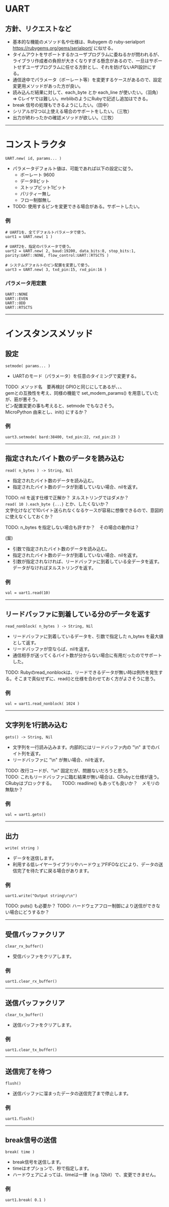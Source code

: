 # UART

## 方針、リクエストなど

* 基本的な機能のメソッド名や仕様は、Rubygem の ruby-serialport https://rubygems.org/gems/serialport/ に似せる。
* タイムアウトをサポートするかユーザプログラムに委ねるかが問われるが、ライブラリ作成者の負担が大きくなりすぎる懸念があるので、一旦はサポートせずユーザプログラムに任せる方針とし、それを妨げないAPI設計にする。
* 通信途中でパラメータ（ボーレート等）を変更するケースがあるので、設定変更用メソッドがあった方が良い。
* 読み込んだ結果に対して、each_byte とか each_line が使いたい。（羽角） => Cレイヤでは難しい。mrblibのようにRubyで記述し追加はできる。
* break 信号の処理もできるようにしたい。（田中）
* シリアルが2つ以上使える場合のサポートをしたい。（三牧）
* 出力が終わったかの確認メソッドが欲しい。（三牧）

--------------------------------------------------------------------------------
# コンストラクタ
```
UART.new( id, params... )
```

* パラメータデフォルト値は、可能であれば以下の設定に従う。
  * ボーレート 9600
  * データ8ビット
  * ストップビット1ビット
  * パリティー無し
  * フロー制御無し
* TODO: 使用するピンを変更できる場合がある。サポートしたい。

### 例
```
# UART1を、全てデフォルトパラメータで使う。
uart1 = UART.new( 1 )

# UART2を、指定のパラメータで使う。
uart2 = UART.new( 2, baud:19200, data_bits:8, stop_bits:1, parity:UART::NONE, flow_control:UART::RTSCTS )

# システムデフォルトのピン配置を変更して使う。
uart3 = UART.new( 3, txd_pin:15, rxd_pin:16 )
```

### パラメータ用定数
```
UART::NONE
UART::EVEN
UART::ODD
UART::RTSCTS
```

--------------------------------------------------------------------------------
# インスタンスメソッド
## 設定
```
setmode( params... )
```

* UARTのモード（パラメータ）を任意のタイミングで変更する。

TODO: メソッド名　要再検討  GPIOと同じにしてあるが、、、  
gemとの互換性を考え、同様の機能で set_modem_params() を用意していたが、筋が悪そう。  
ピン配置変更の事も考えると、setmode でもなさそう。  
MicroPython 由来とし、init() にするか？

### 例
```
uart3.setmode( bard:38400, txd_pin:22, rxd_pin:23 )
```

----------------------------------------
## 指定されたバイト数のデータを読み込む
```
read( n_bytes ) -> String, Nil
```

* 指定されたバイト数のデータを読み込む。
* 指定されたバイト数のデータが到着していない場合、nilを返す。

TODO: nil を返す仕様で正解か？ ヌルストリングではダメか？  
`read( 10 ).each_byte {...}` とか、したくないか？  
文字化けなどで10バイト送られなくなるケースが容易に想像できるので、意図的に使えなくしておくか？  

TODO: n_bytes を指定しない場合も許すか？　その場合の動作は？

(案)

* 引数で指定されたバイト数のデータを読み込む。
* 指定されたバイト数のデータが到着していない場合、nilを返す。
* 引数が指定されなければ、リードバッファに到着している全データを返す。データがなければヌルストリングを返す。


### 例
```
val = uart1.read(10)
```

----------------------------------------
## リードバッファに到着している分のデータを返す
```
read_nonblock( n_bytes ) -> String, Nil
```

* リードバッファに到着しているデータを、引数で指定した n_bytes を最大値として返す。
* リードバッファが空ならば、nilを返す。
* 通信相手が送ってくるバイト数が分からない場合に有用だったのでサポートした。

TODO: Rubyのread_nonblockは、リードできるデータが無い時は例外を発生する。そこまで真似せずに、read()と仕様を合わせておく方がよさそうに思う。

### 例
```
val = uart1.read_nonblock( 1024 ) 
```

----------------------------------------
## 文字列を1行読み込む
```
gets() -> String, Nil
```

* 文字列を一行読み込みます。内部的にはリードバッファ内の "\n" までのバイト列を返す。
* リードバッファに "\n" が無い場合、nilを返す。

TODO: 改行コードが、"\n" 固定だが、問題ないだろうと思う。  
TODO: これもリードバッファに臨む結果が無い場合は、CRubyと仕様が違う。CRubyはブロックする。　　
TODO: readline() もあっても良いか？　メモリの無駄か？
  
### 例
```
val = uart1.gets()
```



----------------------------------------
## 出力
```
write( string )
```

* データを送信します。
* 利用する低レイヤーライブラリやハードウェアFIFOなどにより、データの送信完了を待たずに戻る場合があります。

### 例
```
uart1.write("Output string\r\n")
```

TODO: puts() も必要か？
TODO: ハードウェアフロー制御により送信ができない場合にどうするか？

----------------------------------------
## 受信バッファクリア
```
clear_rx_buffer()
```

* 受信バッファをクリアします。
  
### 例
```
uart1.clear_rx_buffer()
```


----------------------------------------
## 送信バッファクリア
```
clear_tx_buffer()
```

* 送信バッファをクリアします。

### 例
```
uart1.clear_tx_buffer()
```

----------------------------------------
## 送信完了を待つ
```
flush()
```

* 送信バッファに溜まったデータの送信完了まで停止します。
  
### 例
```
uart1.flush()
```

----------------------------------------
## break信号の送信
```
break( time )
```

* break信号を送信します。
* timeはオプションで、秒で指定します。
* ハードウェアによっては、timeは一律（e.g. 12bit）で、変更できません。
  
### 例
```
uart1.break( 0.1 )
```
